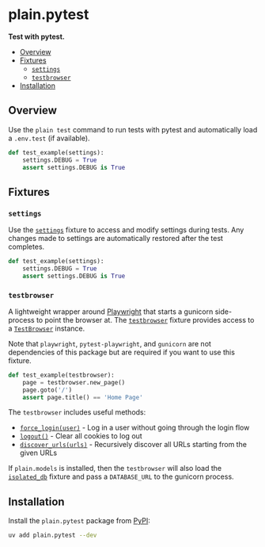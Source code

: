 # plain.pytest

**Test with pytest.**

- [Overview](#overview)
- [Fixtures](#fixtures)
    - [`settings`](#settings)
    - [`testbrowser`](#testbrowser)
- [Installation](#installation)

## Overview

Use the `plain test` command to run tests with pytest and automatically load a `.env.test` (if available).

```python
def test_example(settings):
    settings.DEBUG = True
    assert settings.DEBUG is True
```

## Fixtures

### `settings`

Use the [`settings`](./plugin.py#settings) fixture to access and modify settings during tests. Any changes made to settings are automatically restored after the test completes.

```python
def test_example(settings):
    settings.DEBUG = True
    assert settings.DEBUG is True
```

### `testbrowser`

A lightweight wrapper around [Playwright](https://playwright.dev/python/) that starts a gunicorn side-process to point the browser at. The [`testbrowser`](./plugin.py#testbrowser) fixture provides access to a [`TestBrowser`](./browser.py#TestBrowser) instance.

Note that `playwright`, `pytest-playwright`, and `gunicorn` are not dependencies of this package but are required if you want to use this fixture.

```python
def test_example(testbrowser):
    page = testbrowser.new_page()
    page.goto('/')
    assert page.title() == 'Home Page'
```

The `testbrowser` includes useful methods:

- [`force_login(user)`](./browser.py#force_login) - Log in a user without going through the login flow
- [`logout()`](./browser.py#logout) - Clear all cookies to log out
- [`discover_urls(urls)`](./browser.py#discover_urls) - Recursively discover all URLs starting from the given URLs

If `plain.models` is installed, then the `testbrowser` will also load the [`isolated_db`](/plain-models/plain/models/test/pytest.py#isolated_db) fixture and pass a `DATABASE_URL` to the gunicorn process.

## Installation

Install the `plain.pytest` package from [PyPI](https://pypi.org/project/plain.pytest/):

```bash
uv add plain.pytest --dev
```
